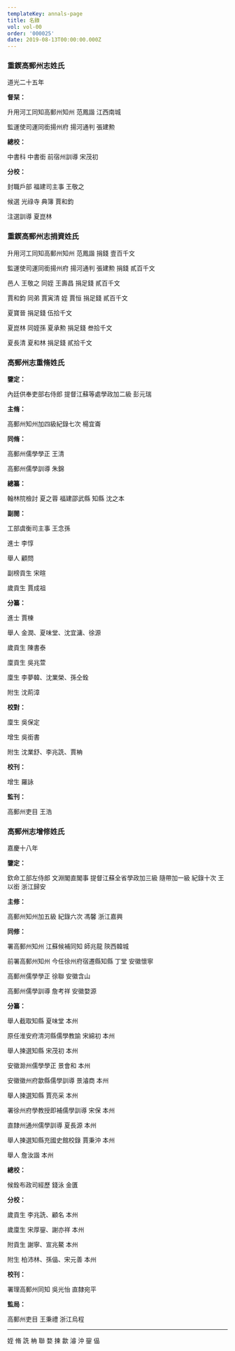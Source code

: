 ```yaml
---
templateKey: annals-page
title: 名錄
vol: vol-00
order: '000025'
date: 2019-08-13T00:00:00.000Z
---
```


### 重鍥高郵州志姓氏

道光二十五年

**督栞：**

升用河工同知高郵州知州 范鳳諧 江西南城

監運使司運同銜揚州府 揚河通判 張建勲

**總校：**

中書科 中書銜 前宿州訓導 宋茂初

**分校：**

封職戶部 福建司主事 王敬之

候選 光祿寺 典簿 賈和鈞

注選訓導 夏崑林

### 重鍥高郵州志捐資姓氏

升用河工同知高郵州知州 范鳳諧 捐錢 壹百千文

監運使司運同銜揚州府 揚河通判 張建勲 捐錢 貳百千文

邑人 王敬之 同姪 王壽昌 捐足錢 貳百千文

賈和鈞 同弟 賈寅清 姪 賈恒 捐足錢 貳百千文

夏寶晉 捐足錢 伍拾千文

夏崑林 同姪孫 夏承勲 捐足錢 叁拾千文

夏長清 夏和林 捐足錢 貳拾千文

### 高郵州志重脩姓氏

**鑒定：**

內廷供奉吏部右侍郎 提督江蘇等處學政加二級 彭元瑞

**主脩：**

高郵州知州加四級紀錄七次 楊宜崙

**同脩：**

高郵州儒學學正 王清

高郵州儒學訓導 朱錦

**總纂：**

翰林院檢討 夏之蓉
福建邵武縣 知縣 沈之本

**副閱：**

工部虞衡司主事 王念孫

進士 李惇

舉人 顧問

副榜貢生 宋暄

歲貢生 賈成祖

**分纂：**

進士 賈棟

舉人 金潤、夏味堂、沈宜滽、徐源

歲貢生 陳書泰

廩貢生 吳兆萱

廩生 李夢韓、沈業榮、孫仝銓

附生 沈荊漳 

**校對：**

廩生 吳保定

增生 吳銜書

附生 沈業舒、李兆詵、賈柟

**校刊：**

增生 羅詠

**監刊：**

高郵州吏目 王浩

### 高郵州志增修姓氏

嘉慶十八年

**鑒定：**

欽命工部左侍郎 文淵閣直閣事 提督江蘇全省學政加三級 隨帶加一級 紀錄十次 王以銜 浙江歸安

**主修：**

高郵州知州加五級 紀錄六次 馮馨 浙江嘉興

**同修：**

署高郵州知州 江蘇候補同知 師兆龍 陝西韓城

前署高郵州知州 今任徐州府宿遷縣知縣 丁堂 安徽懷寧

高郵州儒學學正 徐聯 安徽含山

高郵州儒學訓導 詹考祥 安徽婺源

**分纂：**

舉人截取知縣 夏味堂 本州

原任淮安府清河縣儒學教諭 宋綿初 本州

舉人揀選知縣 宋茂初 本州

安徽滁州儒學學正 景會和 本州

安徽徽州府歙縣儒學訓導 景濬商 本州

舉人揀選知縣 賈亮采 本州

署徐州府學教授即補儒學訓導 宋保 本州

直隸州通州儒學訓導 夏長源 本州

舉人揀選知縣充國史館校錄 賈秉沖 本州

舉人 詹汝諧 本州

**總校：**

候銓布政司經歷 錢泳 金匱

**分校：**

歲貢生 李兆詵、顧名 本州

歲廩生 宋厚鋆、謝亦祥 本州

附貢生 謝寧、宣兆鰲 本州

附生 柏沛林、孫偘、宋元善 本州

**校刊：**

署理高郵州同知 吳光怡 直隸宛平

**監局：**

高郵州吏目 王秉禮 浙江烏程

---

姪 脩 詵 柟 聯 婺 揀 歙 濬 沖
鋆 偘
